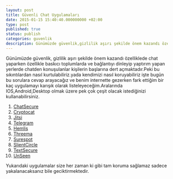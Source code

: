 ```yaml
---
layout: post
title: Güvenli Chat Uygulamaları
date: 2015-01-15 15:40:40.000000000 +02:00
type: post
published: true
status: publish
categories: guvenlik
description: Günümüzde güvenlik,gizlilik aşırı şekilde önem kazandı özelliklede chat yaparken özellikle baskıcı toplumlarda ve bağlantıyı dinleyip yaptırım yapan
---
```


Günümüzde güvenlik, gizlilik aşırı şekilde önem kazandı özelliklede chat yaparken özellikle baskıcı toplumlarda ve bağlantıyı dinleyip yaptırım yapan yerlerde chatden konuşulanlar kişilerin başlarına dert açmaktadır.Peki bu sıkıntılardan nasıl kurtulabiliriz.yada kendimizi nasıl koruyabiliriz işte bugün bu sorulara cevap arayacağız ve benim internette gezerken fark ettiğim bir kaç uygulamayı karışık olarak listeleyeceğim.Aralarında IOS,Android,Desktop olmak üzere pek çok çeşit olacak istediğinizi kullanabilirsiniz.

1. [ChatSecure](https://chatsecure.org/)
2. [Cryptocat](https://crypto.cat/)
3. [Jitsi](https://jitsi.org/)
4. [Telegram](https://telegram.org/)
5. [Hemlis](https://heml.is/)
6. [Threema](https://threema.ch/en/)
7. [Surespot](https://www.surespot.me/)
8. [SlientCircle](https://silentcircle.com/)
9. [TextSecure](https://whispersystems.org/)
10. [UnSeen](https://unseen.is/?lang=tr_TR)

Yukarıdaki uygulamalar size her zaman ki gibi tam koruma sağlamaz sadece yakalanacaksanız bile geciktirmektedir.

